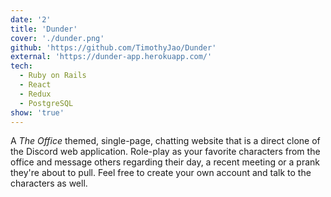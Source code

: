 ```yaml
---
date: '2'
title: 'Dunder'
cover: './dunder.png'
github: 'https://github.com/TimothyJao/Dunder'
external: 'https://dunder-app.herokuapp.com/'
tech:
  - Ruby on Rails
  - React
  - Redux
  - PostgreSQL
show: 'true'
---
```


A _The Office_ themed, single-page, chatting website that is a direct clone of the Discord web application. Role-play as your favorite characters from the office and message others regarding their day, a recent meeting or a prank they're about to pull. Feel free to create your own account and talk to the characters as well.
